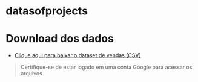 # datasofprojects
# Download dos dados

- [Clique aqui para baixar o dataset de vendas (CSV)](https://drive.google.com/drive/folders/1IUBpWA___6ZGVBwsU1YUJbCiXWrj6Jtq?usp=sharing)

> Certifique-se de estar logado em uma conta Google para acessar os arquivos.

  
